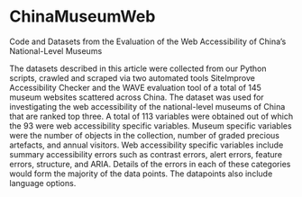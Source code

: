 # ChinaMuseumWeb
Code and Datasets from the Evaluation of the Web Accessibility of China’s National-Level Museums

The datasets described in this article were collected from our Python scripts, crawled and scraped via two automated tools SiteImprove Accessibility Checker and the WAVE evaluation tool of a total of 145 museum websites scattered across China. The dataset was used for investigating the web accessibility of the national-level museums of China that are ranked top three. A total of 113 variables were obtained out of which the 93 were web accessibility specific variables. Museum specific variables were the number of objects in the collection, number of graded precious artefacts, and annual visitors. Web accessibility specific variables include summary accessibility errors such as contrast errors, alert errors, feature errors, structure, and ARIA. Details of the errors in each of these categories would form the majority of the data points. The datapoints also include language options.
